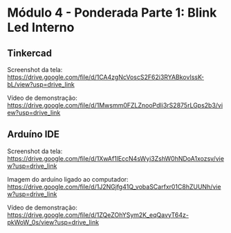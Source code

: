 # Módulo 4 - Ponderada Parte 1: Blink Led Interno

## Tinkercad
Screenshot da tela: https://drive.google.com/file/d/1CA4zgNcVoscS2F62i3RYABkovIssK-bL/view?usp=drive_link

Vídeo de demonstração: https://drive.google.com/file/d/1Mwsmm0FZLZnooPdIi3rS2875rLGps2b3/view?usp=drive_link

## Arduíno IDE
Screenshot da tela: https://drive.google.com/file/d/1XwAf1lEccN4sWyi3ZshW0hNDoA1xozsv/view?usp=drive_link

Imagem do arduíno ligado ao computador: https://drive.google.com/file/d/1J2NGjfg41Q_vobaSCarfxr01C8hZUUNh/view?usp=drive_link

Vídeo de demonstração: https://drive.google.com/file/d/1ZQeZOhYSym2K_eqQavyT64z-pkWoW_0s/view?usp=drive_link

